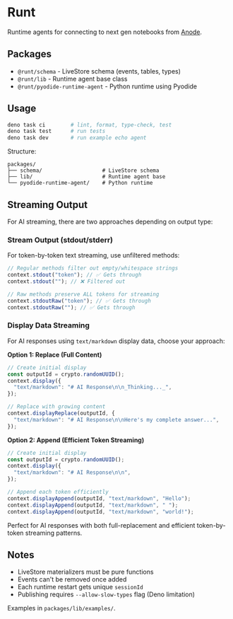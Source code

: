 # Runt

Runtime agents for connecting to next gen notebooks from
[Anode](https://github.com/rgbkrk/anode).

## Packages

- `@runt/schema` - LiveStore schema (events, tables, types)
- `@runt/lib` - Runtime agent base class
- `@runt/pyodide-runtime-agent` - Python runtime using Pyodide

## Usage

```bash
deno task ci        # lint, format, type-check, test
deno task test      # run tests
deno task dev       # run example echo agent
```

Structure:

```
packages/
├── schema/                   # LiveStore schema
├── lib/                      # Runtime agent base
└── pyodide-runtime-agent/    # Python runtime
```

## Streaming Output

For AI streaming, there are two approaches depending on output type:

### Stream Output (stdout/stderr)

For token-by-token text streaming, use unfiltered methods:

```typescript
// Regular methods filter out empty/whitespace strings
context.stdout("token"); // ✅ Gets through
context.stdout(""); // ❌ Filtered out

// Raw methods preserve ALL tokens for streaming
context.stdoutRaw("token"); // ✅ Gets through
context.stdoutRaw(""); // ✅ Gets through
```

### Display Data Streaming

For AI responses using `text/markdown` display data, choose your approach:

**Option 1: Replace (Full Content)**

```typescript
// Create initial display
const outputId = crypto.randomUUID();
context.display({
  "text/markdown": "# AI Response\n\n_Thinking..._",
});

// Replace with growing content
context.displayReplace(outputId, {
  "text/markdown": "# AI Response\n\nHere's my complete answer...",
});
```

**Option 2: Append (Efficient Token Streaming)**

```typescript
// Create initial display
const outputId = crypto.randomUUID();
context.display({
  "text/markdown": "# AI Response\n\n",
});

// Append each token efficiently
context.displayAppend(outputId, "text/markdown", "Hello");
context.displayAppend(outputId, "text/markdown", " ");
context.displayAppend(outputId, "text/markdown", "world!");
```

Perfect for AI responses with both full-replacement and efficient token-by-token
streaming patterns.

## Notes

- LiveStore materializers must be pure functions
- Events can't be removed once added
- Each runtime restart gets unique `sessionId`
- Publishing requires `--allow-slow-types` flag (Deno limitation)

Examples in `packages/lib/examples/`.
